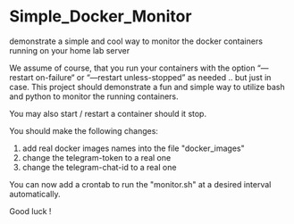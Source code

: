 # Simple_Docker_Monitor
demonstrate a simple and cool way to monitor the docker containers running on your home lab server


We assume of course, that you run your containers with the option “—restart on-failure“ or “—restart unless-stopped” as needed .. but just in case.
This project should demonstrate a fun and simple way to utilize bash and python to monitor the running containers.

You may also start / restart a container should it stop.


You should make the following changes:
1. add real docker images names into the file "docker_images"
2. change the telegram-token to a real one
3. change the telegram-chat-id to a real one

You can now add a crontab to run the "monitor.sh" at a desired interval automatically.

Good luck !
